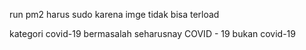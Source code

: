 run pm2 harus sudo karena imge tidak bisa terload



kategori covid-19  bermasalah seharusnay COVID - 19 bukan covid-19
